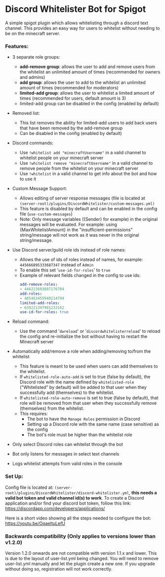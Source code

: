 # Discord Whitelister Bot for Spigot

A simple spigot plugin which allows whitelisting through a discord text channel. This provides an easy way for users to whitelist without needing to be on the minecraft server.

### Features:

- 3 separate role groups:
	- **add-remove group**: allows the user to add and remove users from the whitelist an unlimited amount of times (recommended for owners and admins)
	- **add group**: allows the user to add to the whitelist an unlimited amount of times (recommended for moderators)
	- **limited-add group**: allows the user to whitelist a limited amount of times (recommended for users, default amount is 3)
	- limited-add group can be disabled in the config (enabled by default)
	
- Removed list:
	- This list removes the ability for limited-add users to add back users that have been removed by the add-remove group
	- Can be disabled in the config (enabled by default)

- Discord commands:
    - Use `!whitelist add "minecraftUsername"` in a valid channel to whitelist people on your minecraft server
    - Use `!whitelist remove "minecraftUsername"` in a valid channel to remove people from the whitelist on your minecraft server
    - Use `!whitelist` in a valid channel to get info about the bot and how to use it
    
- Custom Message Support:
    - Allows editing of server response messages (file is located at `(server-root)/plugins/DiscordWhitelister/custom-messages.yml)`
    - This feature is disabled by default and can be enabled in the config file (`use-custom-messages`)
    - Note: Only message variables ({Sender} for example) in the original messages will be evaluated. For example: using {MaxWhitelistAmount} in the "insufficient-permissions" string/message will not work as it was never in the original string/message.

- Use Discord server/guild role ids instead of role names:
	- Allows the use of ids of roles instead of names, for example: `445666895333687347` instead of `Admin`
	- To enable this set '`use-id-for-roles`' to `true`
	- Example of relevant fields changed in the config to use ids:
		``` yaml
		add-remove-roles:
		- 446223693887176704
		add-roles:
		- 485463455940214794
		limited-add-roles:
		- 639221397981233162
		use-id-for-roles: true
		```
		
- Reload command:
	- Use the command '`dwreload`' or '`discordwhitelisterreload`' to reload the config and re-initialize the bot without having to restart the Minecraft server

- Automatically add/remove a role when adding/removing to/from the whitelist
    - This feature is meant to be used when users can add themselves to the whitelist.
    - If `whitelisted-role-auto-add` is set to true (false by default), the Discord role with the name defined by `whitelisted-role` ("Whitelisted" by default) will be added to that user when they successfully add (themselves) to the whitelist.
    - If `whitelisted-role-auto-remove` is set to true (false by default), that role will be removed from that user when they successfully remove (themselves) from the whitelist.
    - This requires:
        - The bot to have the `Manage Roles` permission in Discord
        - Setting up a Discord role with the same name (case sensitive) as the config
        - The bot's role must be higher than the whitelist role 

- Only select Discord roles can whitelist through the bot
- Bot only listens for messages in select text channels
- Logs whitelist attempts from valid roles in the console

### Set Up:

Config file is located at: `(server-root)/plugins/DiscordWhitelister/discord-whitelister.yml`, **this needs a valid bot token and valid channel id(s) to work**.
To create a Discord application and/or find your discord bot token, follow this link: https://discordapp.com/developers/applications/

Here is a short video showing all the steps needed to configure the bot: https://youtu.be/OqaeItuLefU

### Backwards compatibility (Only applies to versions lower than v1.2.0)

Version 1.2.0 onwards are not compatible with version 1.1.x and lower. This is due to the layout of user-list.yml being changed. You will need to remove user-list.yml manually and let the plugin create a new one.
If you upgrade without doing so, registration will not work correctly.
